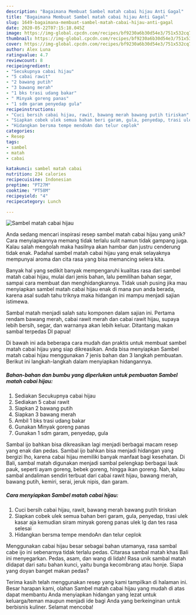 ```yaml
---
description: "Bagaimana Membuat Sambel matah cabai hijau Anti Gagal"
title: "Bagaimana Membuat Sambel matah cabai hijau Anti Gagal"
slug: 1649-bagaimana-membuat-sambel-matah-cabai-hijau-anti-gagal
date: 2020-05-22T07:15:18.045Z
image: https://img-global.cpcdn.com/recipes/bf9230a6b30d54e3/751x532cq70/sambel-matah-cabai-hijau-foto-resep-utama.jpg
thumbnail: https://img-global.cpcdn.com/recipes/bf9230a6b30d54e3/751x532cq70/sambel-matah-cabai-hijau-foto-resep-utama.jpg
cover: https://img-global.cpcdn.com/recipes/bf9230a6b30d54e3/751x532cq70/sambel-matah-cabai-hijau-foto-resep-utama.jpg
author: Alex Luna
ratingvalue: 4.7
reviewcount: 8
recipeingredient:
- "Secukupnya cabai hijau"
- "5 cabai rawit"
- "2 bawang putih"
- "3 bawang merah"
- "1 bks trasi udang bakar"
- " Minyak goreng panas"
- "1 sdm garam penyedap gula"
recipeinstructions:
- "Cuci bersih cabai hijau, rawit, bawang merah bawang putih tiriskan"
- "Siapkan cobek ulek semua bahan beri garam, gula, penyedap, trasi ulek kasar aja kemudian siram minyak goreng panas ulek lg dan tes rasa selesai"
- "Hidangkan bersma tempe mendoAn dan telur ceplok"
categories:
- Resep
tags:
- sambel
- matah
- cabai

katakunci: sambel matah cabai 
nutrition: 234 calories
recipecuisine: Indonesian
preptime: "PT27M"
cooktime: "PT58M"
recipeyield: "4"
recipecategory: Lunch

---
```



![Sambel matah cabai hijau](https://img-global.cpcdn.com/recipes/bf9230a6b30d54e3/751x532cq70/sambel-matah-cabai-hijau-foto-resep-utama.jpg)

Anda sedang mencari inspirasi resep sambel matah cabai hijau yang unik? Cara menyiapkannya memang tidak terlalu sulit namun tidak gampang juga. Kalau salah mengolah maka hasilnya akan hambar dan justru cenderung tidak enak. Padahal sambel matah cabai hijau yang enak selayaknya mempunyai aroma dan cita rasa yang bisa memancing selera kita.

Banyak hal yang sedikit banyak mempengaruhi kualitas rasa dari sambel matah cabai hijau, mulai dari jenis bahan, lalu pemilihan bahan segar, sampai cara membuat dan menghidangkannya. Tidak usah pusing jika mau menyiapkan sambel matah cabai hijau enak di mana pun anda berada, karena asal sudah tahu triknya maka hidangan ini mampu menjadi sajian istimewa.

Sambal matah menjadi salah satu komponen dalam sajian ini. Pertama rendam bawang merah, cabai rawit merah dan cabai rawit hijau, supaya lebih bersih, segar, dan warnanya akan lebih keluar. Ditantang makan sambal terpedas DI papua!


Di bawah ini ada beberapa cara mudah dan praktis untuk membuat sambel matah cabai hijau yang siap dikreasikan. Anda bisa menyiapkan Sambel matah cabai hijau menggunakan 7 jenis bahan dan 3 langkah pembuatan. Berikut ini langkah-langkah dalam menyiapkan hidangannya.

<!--inarticleads1-->

##### Bahan-bahan dan bumbu yang diperlukan untuk pembuatan Sambel matah cabai hijau:

1. Sediakan Secukupnya cabai hijau
1. Sediakan 5 cabai rawit
1. Siapkan 2 bawang putih
1. Siapkan 3 bawang merah
1. Ambil 1 bks trasi udang bakar
1. Gunakan  Minyak goreng panas
1. Gunakan 1 sdm garam, penyedap, gula


Sambal ijo bahkan bisa dikreasikan lagi menjadi berbagai macam resep yang enak dan pedas. Sambal ijo bahkan bisa menjadi hidangan yang bergizi lho, karena cabai hijau memiliki banyak manfaat bagi kesehatan. Di Bali, sambal matah digunakan menjadi sambal pelengkap berbagai lauk pauk, seperti ayam goreng, bebek goreng, hingga ikan goreng. Nah, kalau sambal andaliman sendiri terbuat dari cabai rawit hijau, bawang merah, bawang putih, kemiri, serai, jeruk nipis, dan garam. 

<!--inarticleads2-->

##### Cara menyiapkan Sambel matah cabai hijau:

1. Cuci bersih cabai hijau, rawit, bawang merah bawang putih tiriskan
1. Siapkan cobek ulek semua bahan beri garam, gula, penyedap, trasi ulek kasar aja kemudian siram minyak goreng panas ulek lg dan tes rasa selesai
1. Hidangkan bersma tempe mendoAn dan telur ceplok


Menggunakan cabai hijau besar sebagai bahan utamanya, rasa sambal cabe ijo ini sebenarnya tidak terlalu pedas. Citarasa sambal matah khas Bali ini menyegarkan. Pedas, asam, dan wang di lidah! Rasa unik sambal matah didapat dari satu bahan kunci, yaitu bunga kecombrang atau honje. Siapa yang doyan banget makan pedas? 

Terima kasih telah menggunakan resep yang kami tampilkan di halaman ini. Besar harapan kami, olahan Sambel matah cabai hijau yang mudah di atas dapat membantu Anda menyiapkan hidangan yang lezat untuk keluarga/teman maupun menjadi ide bagi Anda yang berkeinginan untuk berbisnis kuliner. Selamat mencoba!
